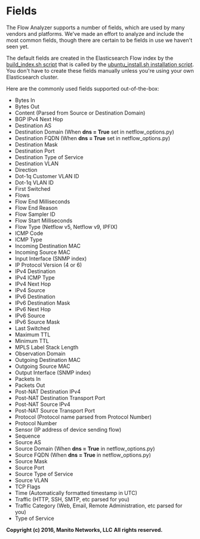 # **Fields**

The Flow Analyzer supports a number of fields, which are used by many vendors and platforms. We've made an effort to
analyze and include the most common fields, though there are certain to be fields in use we haven't seen yet.

The default fields are created in the Elasticsearch Flow index by the [build_index.sh script](../Install/build_index.sh) that
is called by the [ubuntu_install.sh installation script](../Install/ubuntu_install.sh). You don't have to create these fields
manually unless you're using your own Elasticsearch cluster.

Here are the commonly used fields supported out-of-the-box:

- Bytes In
- Bytes Out
- Content (Parsed from Source or Destination Domain)
- BGP IPv4 Next Hop
- Destination AS
- Destination Domain (When **dns = True** set in netflow_options.py)
- Destination FQDN (When **dns = True** set in netflow_options.py)
- Destination Mask
- Destination Port
- Destination Type of Service
- Destination VLAN
- Direction
- Dot-1q Customer VLAN ID
- Dot-1q VLAN ID
- First Switched
- Flows
- Flow End Milliseconds
- Flow End Reason
- Flow Sampler ID
- Flow Start Milliseconds
- Flow Type (Netflow v5, Netflow v9, IPFIX)
- ICMP Code
- ICMP Type
- Incoming Destination MAC
- Incoming Source MAC
- Input Interface (SNMP index)
- IP Protocol Version (4 or 6)
- IPv4 Destination
- IPv4 ICMP Type
- IPv4 Next Hop
- IPv4 Source
- IPv6 Destination
- IPv6 Destination Mask
- IPv6 Next Hop
- IPv6 Source
- IPv6 Source Mask
- Last Switched
- Maximum TTL
- Minimum TTL
- MPLS Label Stack Length
- Observation Domain
- Outgoing Destination MAC
- Outgoing Source MAC
- Output Interface (SNMP index)
- Packets In
- Packets Out
- Post-NAT Destination IPv4
- Post-NAT Destination Transport Port
- Post-NAT Source IPv4
- Post-NAT Source Transport Port
- Protocol (Protocol name parsed from Protocol Number)
- Protocol Number
- Sensor (IP address of device sending flow)
- Sequence
- Source AS
- Source Domain (When **dns = True** in netflow_options.py)
- Source FQDN (When **dns = True** in netflow_options.py)
- Source Mask
- Source Port
- Source Type of Service
- Source VLAN
- TCP Flags
- Time (Automatically formatted timestamp in UTC)
- Traffic (HTTP, SSH, SMTP, etc parsed for you)
- Traffic Category (Web, Email, Remote Administration, etc parsed for you)
- Type of Service


**Copyright (c) 2016, Manito Networks, LLC**
**All rights reserved.**
